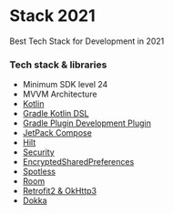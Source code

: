 Stack 2021
===================

Best Tech Stack for Development in 2021

### Tech stack & libraries

- Minimum SDK level 24
- MVVM Architecture
- [Kotlin](https://kotlinlang.org/)
- [Gradle Kotlin DSL](https://docs.gradle.org/current/userguide/kotlin_dsl.html)
- [Gradle Plugin Development Plugin](https://docs.gradle.org/current/userguide/java_gradle_plugin.html)
- [JetPack Compose](https://developer.android.com/jetpack/compose)
- [Hilt](https://developer.android.com/training/dependency-injection/hilt-android)
- [Security](https://developer.android.com/jetpack/androidx/releases/security)
- [EncryptedSharedPreferences](https://developer.android.com/reference/androidx/security/crypto/EncryptedSharedPreferences)
- [Spotless](https://github.com/diffplug/spotless/tree/main/plugin-gradle)
- [Room](https://developer.android.com/training/data-storage/room)
- [Retrofit2 & OkHttp3](https://github.com/square/retrofit)
- [Dokka](https://github.com/Kotlin/dokka)